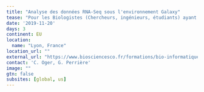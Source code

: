 ```yaml
---
title: "Analyse des données RNA-Seq sous l'environnement Galaxy" 
tease: "Pour les Biologistes (Chercheurs, ingénieurs, étudiants) ayant en projet ou en cours des expériences de RNA-seq"
date: '2019-11-20'
days: 3
continent: EU
location:
  name: "Lyon, France" 
location_url: ""
external_url: "https://www.biosciencesco.fr/formations/bio-informatique/analyse-des-donnees-rna-seq-sous-lenvironnement-galaxy/"
contact: 'C. Oger, G. Perrière'
image: ""
gtn: false
subsites: [global, us]
---
```


